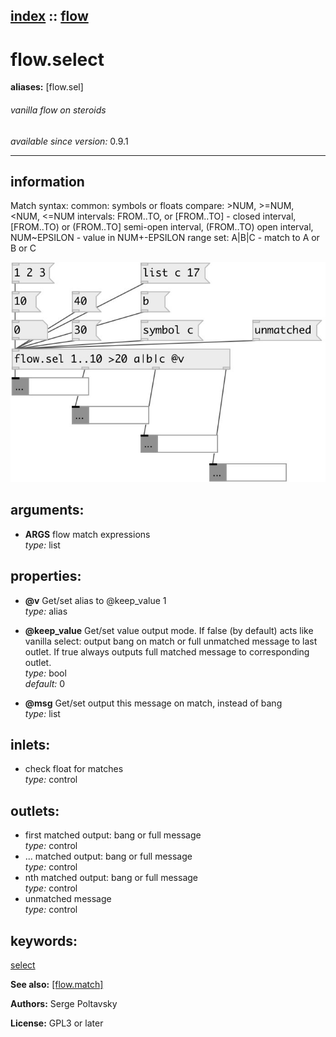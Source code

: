 [index](index.html) :: [flow](category_flow.html)
---

# flow.select
**aliases:** [flow.sel]


###### vanilla flow on steroids

*available since version:* 0.9.1

---


## information
Match syntax: common: symbols or floats compare: &gt;NUM, &gt;=NUM, &lt;NUM, &lt;=NUM intervals: FROM..TO, or [FROM..TO] - closed interval, [FROM..TO) or (FROM..TO] semi-open interval, (FROM..TO) open interval, NUM~EPSILON - value in NUM+-EPSILON range set: A|B|C - match to A or B or C


[![example](../examples/img/flow.select.jpg)](../examples/pd/flow.select.pd)



## arguments:

* **ARGS**
flow match expressions<br>
_type:_ list<br>





## properties:

* **@v** 
Get/set alias to @keep_value 1<br>
_type:_ alias<br>

* **@keep_value** 
Get/set value output mode. If false (by default) acts like vanilla select: output bang
on match or full unmatched message to last outlet. If true always outputs full
matched message to corresponding outlet.<br>
_type:_ bool<br>
_default:_ 0<br>

* **@msg** 
Get/set output this message on match, instead of bang<br>
_type:_ list<br>



## inlets:

* check float for matches<br>
_type:_ control



## outlets:

* first matched output: bang or full message<br>
_type:_ control
* ... matched output: bang or full message<br>
_type:_ control
* nth matched output: bang or full message<br>
_type:_ control
* unmatched message<br>
_type:_ control



## keywords:

[select](keywords/select.html)



**See also:**
[\[flow.match\]](flow.match.html)




**Authors:** Serge Poltavsky




**License:** GPL3 or later





